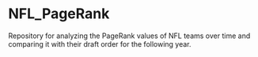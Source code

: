 # NFL_PageRank
Repository for analyzing the PageRank values of NFL teams over time and comparing it with their draft order for the following year. 
